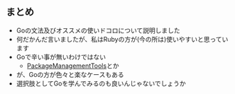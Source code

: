
## まとめ

* Goの文法及びオススメの使いドコロについて説明しました
* 何だかんだ言いましたが、私はRubyの方が(今の所は)使いやすいと思っています
* Goで辛い事が無いわけではない
  * [PackageManagementTools](https://github.com/golang/go/wiki/PackageManagementTools)とか
* が、Goの方が色々と楽なケースもある
* 選択肢としてGoを学んでみるのも良いんじゃないでしょうか
